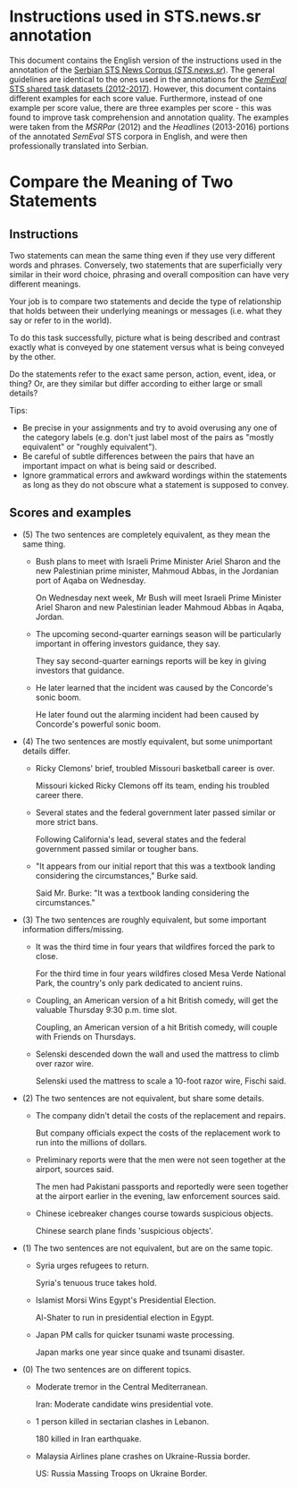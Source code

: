 # Instructions used in STS.news.sr annotation
This document contains the English version of the instructions used in the annotation of the [Serbian STS News Corpus (*STS.news.sr*)](https://vukbatanovic.github.io/STS.news.sr/).
The general guidelines are identical to the ones used in the annotations for the [*SemEval* STS shared task datasets (2012-2017)](http://ixa2.si.ehu.es/stswiki/index.php/Main_Page).
However, this document contains different examples for each score value.
Furthermore, instead of one example per score value, there are three examples per score - this was found to improve task comprehension and annotation quality.
The examples were taken from the *MSRPar* (2012) and the *Headlines* (2013-2016) portions of the annotated *SemEval* STS corpora in English, and were then professionally translated into Serbian.

# Compare the Meaning of Two Statements

## Instructions
Two statements can mean the same thing even if they use very different words and phrases.
Conversely, two statements that are superficially very similar in their word choice, phrasing and overall composition can have very different meanings.

Your job is to compare two statements and decide the type of relationship that holds between their underlying meanings or messages (i.e. what they say or refer to in the world).

To do this task successfully, picture what is being described and contrast exactly what is conveyed by one statement versus what is being conveyed by the other.

Do the statements refer to the exact same person, action, event, idea, or thing?
Or, are they similar but differ according to either large or small details?

Tips:
* Be precise in your assignments and try to avoid overusing any one of the category labels (e.g. don't just label most of the pairs as "mostly equivalent" or "roughly equivalent").
* Be careful of subtle differences between the pairs that have an important impact on what is being said or described.
* Ignore grammatical errors and awkward wordings within the statements as long as they do not obscure what a statement is supposed to convey.

## Scores and examples
* (5) The two sentences are completely equivalent, as they mean the same thing.
    * Bush plans to meet with Israeli Prime Minister Ariel Sharon and the new Palestinian prime minister, Mahmoud Abbas, in the Jordanian port of Aqaba on Wednesday.

      On Wednesday next week, Mr Bush will meet Israeli Prime Minister Ariel Sharon and new Palestinian leader Mahmoud Abbas in Aqaba, Jordan.

    * The upcoming second-quarter earnings season will be particularly important in offering investors guidance, they say.

      They say second-quarter earnings reports will be key in giving investors that guidance.

    * He later learned that the incident was caused by the Concorde's sonic boom.

      He later found out the alarming incident had been caused by Concorde's powerful sonic boom.

* (4) The two sentences are mostly equivalent, but some unimportant details differ.
    * Ricky Clemons' brief, troubled Missouri basketball career is over.

      Missouri kicked Ricky Clemons off its team, ending his troubled career there.

    * Several states and the federal government later passed similar or more strict bans.

      Following California's lead, several states and the federal government passed similar or tougher bans.

    * "It appears from our initial report that this was a textbook landing considering the circumstances," Burke said.

      Said Mr. Burke: "It was a textbook landing considering the circumstances."

* (3) The two sentences are roughly equivalent, but some important information differs/missing.
    * It was the third time in four years that wildfires forced the park to close.

      For the third time in four years wildfires closed Mesa Verde National Park, the country's only park dedicated to ancient ruins.

    * Coupling, an American version of a hit British comedy, will get the valuable Thursday 9:30 p.m. time slot.

      Coupling, an American version of a hit British comedy, will couple with Friends on Thursdays.

    * Selenski descended down the wall and used the mattress to climb over razor wire.

      Selenski used the mattress to scale a 10-foot razor wire, Fischi said.

* (2) The two sentences are not equivalent, but share some details.
    * The company didn't detail the costs of the replacement and repairs.

      But company officials expect the costs of the replacement work to run into the millions of dollars.

    * Preliminary reports were that the men were not seen together at the airport, sources said.

      The men had Pakistani passports and reportedly were seen together at the airport earlier in the evening, law enforcement sources said.

    * Chinese icebreaker changes course towards suspicious objects.

      Chinese search plane finds 'suspicious objects'.

* (1) The two sentences are not equivalent, but are on the same topic.
    * Syria urges refugees to return.

      Syria's tenuous truce takes hold.

    * Islamist Morsi Wins Egypt's Presidential Election.

      Al-Shater to run in presidential election in Egypt.

    * Japan PM calls for quicker tsunami waste processing.

      Japan marks one year since quake and tsunami disaster.

* (0) The two sentences are on different topics.
    * Moderate tremor in the Central Mediterranean.

      Iran: Moderate candidate wins presidential vote.

    * 1 person killed in sectarian clashes in Lebanon.

      180 killed in Iran earthquake.

    * Malaysia Airlines plane crashes on Ukraine-Russia border.

      US: Russia Massing Troops on Ukraine Border.
